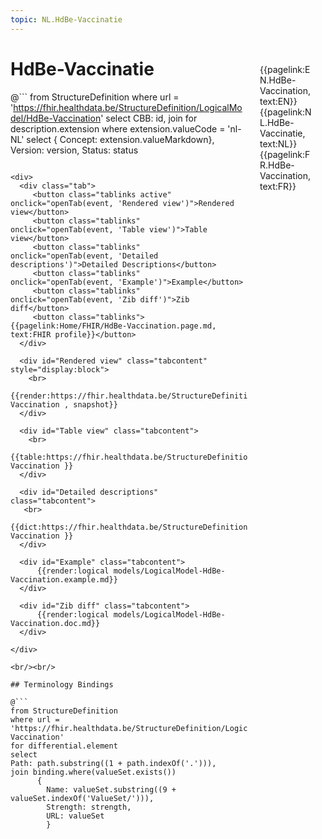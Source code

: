 ```yaml
---
topic: NL.HdBe-Vaccinatie
---
```


<div style="float:right;width:85px;padding:10px;margin:10">
<p>{{pagelink:EN.HdBe-Vaccination, text:EN}}  {{pagelink:NL.HdBe-Vaccinatie, text:NL}}  {{pagelink:FR.HdBe-Vaccination, text:FR}}<p>
</div>

# HdBe-Vaccinatie



@```
from StructureDefinition
where url = 'https://fhir.healthdata.be/StructureDefinition/LogicalModel/HdBe-Vaccination'
select 
CBB: id,
join for description.extension where extension.valueCode = 'nl-NL' select { Concept: extension.valueMarkdown}, 
Version: version,
Status: status
```

<div>
  <div class="tab">
     <button class="tablinks active" onclick="openTab(event, 'Rendered view')">Rendered view</button>
     <button class="tablinks" onclick="openTab(event, 'Table view')">Table view</button>
     <button class="tablinks" onclick="openTab(event, 'Detailed descriptions')">Detailed Descriptions</button>
     <button class="tablinks" onclick="openTab(event, 'Example')">Example</button>
     <button class="tablinks" onclick="openTab(event, 'Zib diff')">Zib diff</button>
     <button class="tablinks">{{pagelink:Home/FHIR/HdBe-Vaccination.page.md, text:FHIR profile}}</button>
  </div>

  <div id="Rendered view" class="tabcontent" style="display:block">
    <br>
      {{render:https://fhir.healthdata.be/StructureDefinition/LogicalModel/HdBe-Vaccination , snapshot}}
  </div>

  <div id="Table view" class="tabcontent">
    <br>
      {{table:https://fhir.healthdata.be/StructureDefinition/LogicalModel/HdBe-Vaccination }}
  </div>

  <div id="Detailed descriptions" class="tabcontent">
   <br>
      {{dict:https://fhir.healthdata.be/StructureDefinition/LogicalModel/HdBe-Vaccination }}
  </div>

  <div id="Example" class="tabcontent">
      {{render:logical models/LogicalModel-HdBe-Vaccination.example.md}}
  </div>

  <div id="Zib diff" class="tabcontent">
      {{render:logical models/LogicalModel-HdBe-Vaccination.doc.md}}
  </div>

</div>

<br/><br/> 

## Terminology Bindings

@```
from StructureDefinition
where url = 'https://fhir.healthdata.be/StructureDefinition/LogicalModel/HdBe-Vaccination'
for differential.element
select
Path: path.substring((1 + path.indexOf('.'))),
join binding.where(valueSet.exists())
      { 
        Name: valueSet.substring((9 + valueSet.indexOf('ValueSet/'))),
        Strength: strength,
        URL: valueSet
        }
```  